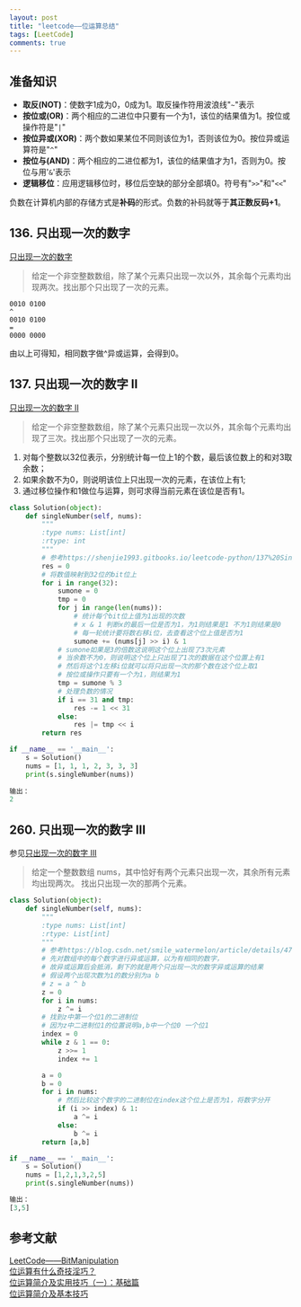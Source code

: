 ```yaml
---
layout: post
title: "leetcode——位运算总结"
tags: [LeetCode]
comments: true
---
```



## 准备知识
- **取反(NOT)**：使数字1成为0，0成为1。取反操作符用波浪线"`~`"表示
- **按位或(OR)**：两个相应的二进位中只要有一个为1，该位的结果值为1。按位或操作符是"`|`"
- **按位异或(XOR)**：两个数如果某位不同则该位为1，否则该位为0。按位异或运算符是"`^`"
- **按位与(AND)**：两个相应的二进位都为1，该位的结果值才为1，否则为0。按位与用'`&`'表示
- **逻辑移位**：应用逻辑移位时，移位后空缺的部分全部填0。符号有"`>>`"和"`<<`"

负数在计算机内部的存储方式是**补码**的形式。负数的补码就等于**其正数反码+1**。

## 136. 只出现一次的数字
[只出现一次的数字](https://leetcode-cn.com/problems/single-number/description/)
> 给定一个非空整数数组，除了某个元素只出现一次以外，其余每个元素均出现两次。找出那个只出现了一次的元素。


```
0010 0100
^
0010 0100
=
0000 0000
```

由以上可得知，相同数字做^异或运算，会得到0。   

## 137. 只出现一次的数字 II
[只出现一次的数字 II](https://leetcode-cn.com/problems/single-number-ii/description/)    
> 给定一个非空整数数组，除了某个元素只出现一次以外，其余每个元素均出现了三次。找出那个只出现了一次的元素。

1. 对每个整数以32位表示，分别统计每一位上1的个数，最后该位数上的和对3取余数；
2. 如果余数不为0，则说明该位上只出现一次的元素，在该位上有1;
3. 通过移位操作和1做位与运算，则可求得当前元素在该位是否有1。

```python
class Solution(object):
    def singleNumber(self, nums):
        """
        :type nums: List[int]
        :rtype: int
        """
        # 参考https://shenjie1993.gitbooks.io/leetcode-python/137%20Single%20Number%20II.html
        res = 0
        # 将数值映射到32位的bit位上
        for i in range(32):
            sumone = 0
            tmp = 0
            for j in range(len(nums)):
                # 统计每个bit位上值为1出现的次数
                # x & 1 判断x的最后一位是否为1，为1则结果是1 不为1则结果是0
                # 每一轮统计要将数右移i位，去查看这个位上值是否为1
                sumone += (nums[j] >> i) & 1
            # sumone如果是3的倍数这说明这个位上出现了3次元素
            # 当余数不为0，则说明这个位上只出现了1次的数据在这个位置上有1
            # 然后将这个1左移i位就可以将只出现一次的那个数在这个位上取1
            # 按位或操作只要有一个为1，则结果为1
            tmp = sumone % 3
            # 处理负数的情况
            if i == 31 and tmp:
                res -= 1 << 31
            else:
                res |= tmp << i
        return res

if __name__ == '__main__':
    s = Solution()
    nums = [1, 1, 1, 2, 3, 3, 3]
    print(s.singleNumber(nums))
    
输出：
2
```

## 260. 只出现一次的数字 III
参见[只出现一次的数字 III](https://leetcode-cn.com/problems/single-number-iii/description/)   
> 给定一个整数数组 nums，其中恰好有两个元素只出现一次，其余所有元素均出现两次。 找出只出现一次的那两个元素。

```python
class Solution(object):
    def singleNumber(self, nums):
        """
        :type nums: List[int]
        :rtype: List[int]
        """
        # 参考https://blog.csdn.net/smile_watermelon/article/details/47750249
        # 先对数组中的每个数字进行异或运算，以为有相同的数字，
        # 故异或运算后会抵消，剩下的就是两个只出现一次的数字异或运算的结果
        # 假设两个出现次数为1的数分别为a b
        # z = a ^ b
        z = 0
        for i in nums:
            z ^= i
        # 找到z中第一个位1的二进制位
        # 因为z中二进制位1的位置说明a,b中一个位0 一个位1
        index = 0
        while z & 1 == 0:
            z >>= 1
            index += 1

        a = 0
        b = 0
        for i in nums:
            # 然后比较这个数字的二进制位在index这个位上是否为1，将数字分开
            if (i >> index) & 1:
                a ^= i
            else:
                b ^= i
        return [a,b]

if __name__ == '__main__':
    s = Solution()
    nums = [1,2,1,3,2,5]
    print(s.singleNumber(nums))

输出：
[3,5]
```

## 参考文献
[LeetCode——BitManipulation](https://github.com/xuelangZF/LeetCode/tree/master/BitManipulation)   
[位运算有什么奇技淫巧？](https://www.zhihu.com/question/38206659)    
[位运算简介及实用技巧（一）：基础篇](http://www.matrix67.com/blog/archives/263)    
[位运算简介及基本技巧](https://blog.yangx.site/2016/07/06/bit-operation-skills/)